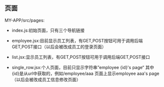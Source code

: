 ## 页面



MY-APP/src/pages:

- index.js:初始页面，只有三个导航链接

- employee.jsx:目前显示员工列表，有GET,POST按钮可用于调用后端GET,POST接口（以后会被改成员工的登录页面）
- list.jsx:显示员工列表，有GET,POST按钮可用于调用后端GET,POST接口
- single_row.jsx:个人页面，目前只显示字符串”employee {id}'s page“ 其中{id}是从url中获取的，例如/employee/aaa 页面上显示employee aaa's page（以后会被改成员工信息修改页面）


